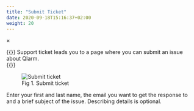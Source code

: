 ```yaml
---
title: "Submit Ticket"
date: 2020-09-18T15:16:37+02:00
weight: 20
---
```


<!-- The Modal -->
<div id="myModal" class="modal">
  <span class="close">&times;</span>
  <img class="modal-content" id="img01">
  <div id="caption"></div>
</div>

{{<lead>}}
Support ticket leads you to a page where you can submit an issue about Qlarm. <br />
{{</lead>}}
<figure class="image_container">
    <img class="center_image myImg" onClick="reply_click(this)"  id="submit_issue" src="/submit_issue.png" alt="Submit ticket">
    <figcaption>Fig 1. Submit ticket</figcaption>
</figure> 

Enter your first and last name, the email you want to get the response to and a brief subject of the issue. Describing details is optional.

<script>
// Get the modal
var modal = document.getElementById("myModal");

var modalImg = document.getElementById("img01");
var captionText = document.getElementById("caption");
function reply_click(img)
{
    modal.style.display = "block";
    modalImg.src = img.src;
    captionText.innerHTML = img.alt;
}

modal.onclick = function() { 
  modal.style.display = "none";
}
</script>